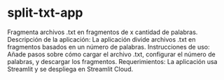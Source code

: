 # split-txt-app
Fragmenta archivos .txt en fragmentos de x cantidad de palabras.
Descripción de la aplicación: La aplicación divide archivos .txt en fragmentos basados en un número de palabras.
Instrucciones de uso: Añade pasos sobre cómo cargar el archivo .txt, configurar el número de palabras, y descargar los fragmentos.
Requerimientos: La aplicación usa Streamlit y se despliega en Streamlit Cloud.
